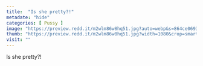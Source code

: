 ```yaml
---
title:  "Is she pretty?!"
metadate: "hide"
categories: [ Pussy ]
image: "https://preview.redd.it/m2wlm86w8hq51.jpg?auto=webp&s=864ce069361373820a10c2be5b129c5ebc21ee6a"
thumb: "https://preview.redd.it/m2wlm86w8hq51.jpg?width=1080&crop=smart&auto=webp&s=2f4f148560be9822b96173d723e5d4cc3a78d2e8"
visit: ""
---
```

Is she pretty?!
